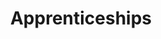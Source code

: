 ---
title: Apprenticeships
longTitle: 'Apprenticeships'
tags:
- gccommon
usedFor:
- "[[Vocational training]]"
---